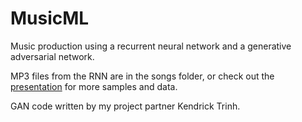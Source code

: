 # MusicML
Music production using a recurrent neural network and a generative adversarial network.

MP3 files from the RNN are in the songs folder, or check out the [presentation](https://docs.google.com/presentation/d/1QYrFgyiy1EdbSudP6Knf6HK_vOeChPyoNmLDHbBcxDg/edit?usp=sharing)
for more samples and data.

GAN code written by my project partner Kendrick Trinh.

